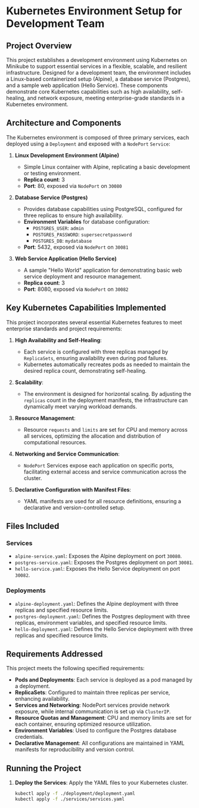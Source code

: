# Kubernetes Environment Setup for Development Team

## Project Overview

This project establishes a development environment using Kubernetes on Minikube to support essential services in a flexible, scalable, and resilient infrastructure. Designed for a development team, the environment includes a Linux-based containerized setup (Alpine), a database service (Postgres), and a sample web application (Hello Service). These components demonstrate core Kubernetes capabilities such as high availability, self-healing, and network exposure, meeting enterprise-grade standards in a Kubernetes environment.

## Architecture and Components

The Kubernetes environment is composed of three primary services, each deployed using a `Deployment` and exposed with a `NodePort` `Service`:

1. **Linux Development Environment (Alpine)**
    - Simple Linux container with Alpine, replicating a basic development or testing environment.
    - **Replica count**: 3
    - **Port**: 80, exposed via `NodePort` on `30080`

2. **Database Service (Postgres)**
    - Provides database capabilities using PostgreSQL, configured for three replicas to ensure high availability.
    - **Environment Variables** for database configuration:
        - `POSTGRES_USER`: `admin`
        - `POSTGRES_PASSWORD`: `supersecretpassword`
        - `POSTGRES_DB`: `mydatabase`
    - **Port**: 5432, exposed via `NodePort` on `30081`

3. **Web Service Application (Hello Service)**
    - A sample "Hello World" application for demonstrating basic web service deployment and resource management.
    - **Replica count**: 3
    - **Port**: 8080, exposed via `NodePort` on `30082`

## Key Kubernetes Capabilities Implemented

This project incorporates several essential Kubernetes features to meet enterprise standards and project requirements:

1. **High Availability and Self-Healing**:
    - Each service is configured with three replicas managed by `ReplicaSets`, ensuring availability even during pod failures.
    - Kubernetes automatically recreates pods as needed to maintain the desired replica count, demonstrating self-healing.

2. **Scalability**:
    - The environment is designed for horizontal scaling. By adjusting the `replicas` count in the deployment manifests, the infrastructure can dynamically meet varying workload demands.

3. **Resource Management**:
    - Resource `requests` and `limits` are set for CPU and memory across all services, optimizing the allocation and distribution of computational resources.

4. **Networking and Service Communication**:
    - `NodePort` Services expose each application on specific ports, facilitating external access and service communication across the cluster.

5. **Declarative Configuration with Manifest Files**:
    - YAML manifests are used for all resource definitions, ensuring a declarative and version-controlled setup.

## Files Included

### Services

- `alpine-service.yaml`: Exposes the Alpine deployment on port `30080`.
- `postgres-service.yaml`: Exposes the Postgres deployment on port `30081`.
- `hello-service.yaml`: Exposes the Hello Service deployment on port `30082`.

### Deployments

- `alpine-deployment.yaml`: Defines the Alpine deployment with three replicas and specified resource limits.
- `postgres-deployment.yaml`: Defines the Postgres deployment with three replicas, environment variables, and specified resource limits.
- `hello-deployment.yaml`: Defines the Hello Service deployment with three replicas and specified resource limits.

## Requirements Addressed

This project meets the following specified requirements:

- **Pods and Deployments**: Each service is deployed as a pod managed by a deployment.
- **ReplicaSets**: Configured to maintain three replicas per service, enhancing availability.
- **Services and Networking**: NodePort services provide network exposure, while internal communication is set up via `ClusterIP`.
- **Resource Quotas and Management**: CPU and memory limits are set for each container, ensuring optimized resource utilization.
- **Environment Variables**: Used to configure the Postgres database credentials.
- **Declarative Management**: All configurations are maintained in YAML manifests for reproducibility and version control.



## Running the Project

1. **Deploy the Services**: Apply the YAML files to your Kubernetes cluster.
   ```bash
   kubectl apply -f ./deployment/deployment.yaml
   kubectl apply -f ./services/services.yaml

